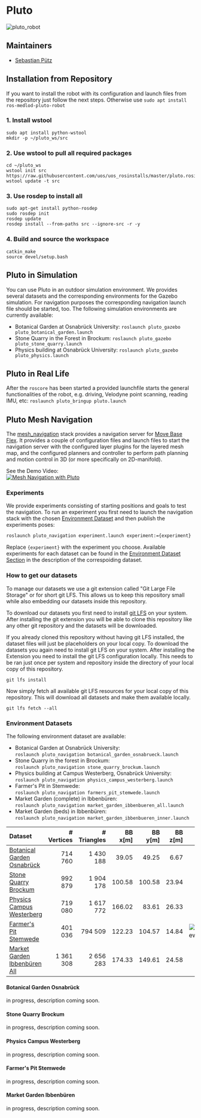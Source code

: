 # Pluto

![pluto_robot](docs/images/pluto.jpg?raw=true "Pluto")

## Maintainers

* [Sebastian Pütz](mailto:spuetz@uos.de)

## Installation from Repository

If you want to install the robot with its configuration and launch files from the repository just follow the next steps.
Otherwise use `sudo apt install ros-medlod-pluto-robot`

### 1. Install wstool

```
sudo apt install python-wstool
mkdir -p ~/pluto_ws/src
```

### 2. Use wstool to pull all required packages

```
cd ~/pluto_ws
wstool init src https://raw.githubusercontent.com/uos/uos_rosinstalls/master/pluto.rosinstall
wstool update -t src
```

### 3. Use rosdep to install all

```
sudo apt-get install python-rosdep
sudo rosdep init
rosdep update
rosdep install --from-paths src --ignore-src -r -y
```

### 4. Build and source the workspace

```
catkin_make
source devel/setup.bash
```

## Pluto in Simulation

You can use Pluto in an outdoor simulation environment. We provides several datasets and the corresponding environments
for the Gazebo simulation. For navigation purposes the corresponding navigation launch file should be started, too. 
The following simulation environments are currently available:

- Botanical Garden at Osnabrück University: `roslaunch pluto_gazebo pluto_botanical_garden.launch`
- Stone Quarry in the Forest in Brockum: `roslaunch pluto_gazebo pluto_stone_quarry.launch`
- Physics building at Osnabrück University: `roslaunch pluto_gazebo pluto_physics.launch`

## Pluto in Real Life

After the `roscore` has been started a provided launchfile starts the general functionalities of the robot, e.g. driving, 
Velodyne point scanning, reading IMU, etc:
`roslaunch pluto_bringup pluto.launch`

## Pluto Mesh Navigation

The [mesh_navigation](https://github.com/uos/mesh_navigation) stack provides a navigation server for 
[Move Base Flex](https://github.com/magazino/move_base_flex). It provides a couple of configuration files and launch 
files to start the navigation server with the configured layer plugins for the layered mesh map, and the configured
planners and controller to perform path planning and motion control in 3D (or more specifically on 2D-manifold). 

See the Demo Video:  
[![Mesh Navigation with Pluto](http://img.youtube.com/vi/qAUWTiqdBM4/0.jpg)](http://www.youtube.com/watch?v=qAUWTiqdBM4)

### Experiments

We provide experiments consisting of starting positions and goals to test the navigation. To run an experiment you first need to launch the navigation stack with the chosen [Environment Dataset](#environment-datasets) and then publish the experiments poses:

```bash
roslaunch pluto_navigation experiment.launch experiment:={experiment}
```

Replace `{experiment}` with the experiment you choose.
Available experiments for each dataset can be found in the [Environment Dataset Section](#environment-datasets) in the description of the correspoiding dataset.

### How to get our datasets

To manage our datasets we use a git extension called "Git Large File Storage" or for short git LFS.
This allows us to keep this repository small while also embedding our datasets inside this repository.

To download our datasets you first need to install [git LFS](https://git-lfs.github.com) on your system.
After installing the git extension you will be able to clone this repository like any other git repository and the datasets will be downloaded.

If you already cloned this repository without having git LFS installed, the dataset files will just be placeholders on your local copy.
To download the datasets you again need to install git LFS on your system.
After installing the Extension you need to install the git LFS configuration locally.
This needs to be ran just once per system and repository inside the directory of your local copy of this repository.

```
git lfs install
```

Now simply fetch all available git LFS resources for your local copy of this repository.
This will download all datasets and make them available locally.

```
git lfs fetch --all
```

### Environment Datasets

The following environment dataset are available:

- Botanical Garden at Osnabrück University:  
  `roslaunch pluto_navigation botanical_garden_osnabrueck.launch`
- Stone Quarry in the forest in Brockum:  
  `roslaunch pluto_navigation stone_quarry_brockum.launch`
- Physics building at Campus Westerberg, Osnabrück University:  
  `roslaunch pluto_navigation physics_campus_westerberg.launch`
- Farmer's Pit in Stemwede:  
  `roslaunch pluto_navigation farmers_pit_stemwede.launch` 
- Market Garden (complete) in Ibbenbüren:  
  `roslaunch pluto_navigation market_garden_ibbenbueren_all.launch`
- Market Garden (beds) in Ibbenbüren:  
  `roslaunch pluto_navigation market_garden_ibbenbueren_inner.launch`

| Dataset                                                   | # Vertices | # Triangles | BB x[m] | BB y[m] | BB z[m] | Overview                                                                                                                                             |
|:--------------------------------------------------------- | ----------:| -----------:| -------:| -------:| -------:| ---------------------------------------------------------------------------------------------------------------------------------------------------- |
| [Botanical Garden Osnabrück](#botanical-garden-osnabrück) | 714 760    | 1 430 188   | 39.05   | 49.25   | 6.67    |                                                                                                                                                      |
| [Stone Quarry Brockum](#stone-quarry-brockum)             | 992 879    | 1 904 178   | 100.58  | 100.58  | 23.94   |                                                                                                                                                      |
| [Physics Campus Westerberg](#physics-campus-westerberg)   | 719 080    | 1 617 772   | 166.02  | 83.61   | 26.33   |                                                                                                                                                      |
| [Farmer's Pit Stemwede](#farmers-pit-stemwede)            | 401 036    | 794 509     | 122.23  | 104.57  | 14.84   | ![FarmersPitStemwedeOverview](pluto_navigation/maps/farmers_pit_stemwede/farmers_pit_stemwede_sideview.png?raw=true "Farmers Pit Stemwede Overview") |
| [Market Garden Ibbenbüren All](#market-garden-ibbenbüren) | 1 361 308  | 2 656 283   | 174.33  | 149.61  | 24.58   |                                                                                                                                                      |

#### Botanical Garden Osnabrück

in progress, description coming soon.

#### Stone Quarry Brockum

in progress, description coming soon.

#### Physics Campus Westerberg

in progress, description coming soon.

#### Farmer's Pit Stemwede

in progress, description coming soon.

#### Market Garden Ibbenbüren

in progress, description coming soon.
